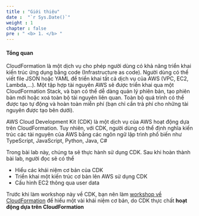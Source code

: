 ```yaml
---
title : "Giới thiệu"
date :  "`r Sys.Date()`" 
weight : 1 
chapter : false
pre : " <b> 1. </b> "
---
```


#### Tổng quan 

CloudFormation là một dịch vụ cho phép người dùng có khả năng triển khai kiến trúc ứng dụng bằng code (Infrastructure as code). Người dùng có thể viết file JSON hoặc YAML để triển khai tất cả dịch vụ của AWS (VPC, EC2, Lambda,…). Một tập hợp tài nguyên AWS sẽ được triển khai qua một CloudFormation Stack, và bạn có thể dễ dàng quản lý phiên bản, tạo phiên bản mới hoặc xoá toàn bộ tài nguyên liên quan. Toàn bộ quá trình có thể được tạo tự động và hoàn toàn miễn phí (bạn chỉ cần trả phí cho những tài nguyên được tạo bên dưới).

AWS Cloud Development Kit (CDK) là một dịch vụ của AWS hoạt động dựa trên CloudFormation. Tuy nhiên, với CDK, người dùng có thể định nghĩa kiến trúc các tài nguyên của AWS bằng các ngôn ngữ lập trình phổ biến như TypeScript, JavaScript, Python, Java, C# 

Trong bài lab này, chúng ta sẽ thực hành sử dụng CDK. Sau khi hoàn thành bài lab, người đọc sẽ có thể

- Hiểu các khái niệm cơ bản của CDK
- Triển khai một kiến trúc cơ bản lên AWS sử dụng CDK
- Cấu hình EC2 thông qua user data

Trước khi làm workshop này về CDK, bạn nên làm [workshop về CloudFormation](https://000037.awsstudygroup.com/vi/1-introduce/) để hiểu một vài khái niệm cơ bản, do CDK thực chất **hoạt động dựa trên CloudFormation**